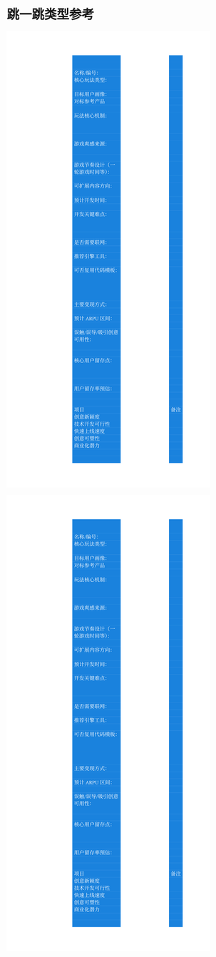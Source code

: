 # 跳一跳类型参考
![table-id-6](../assets_book/table-id-6.svg)

![table-id-6](../assets_book/table-id-6.svg)

